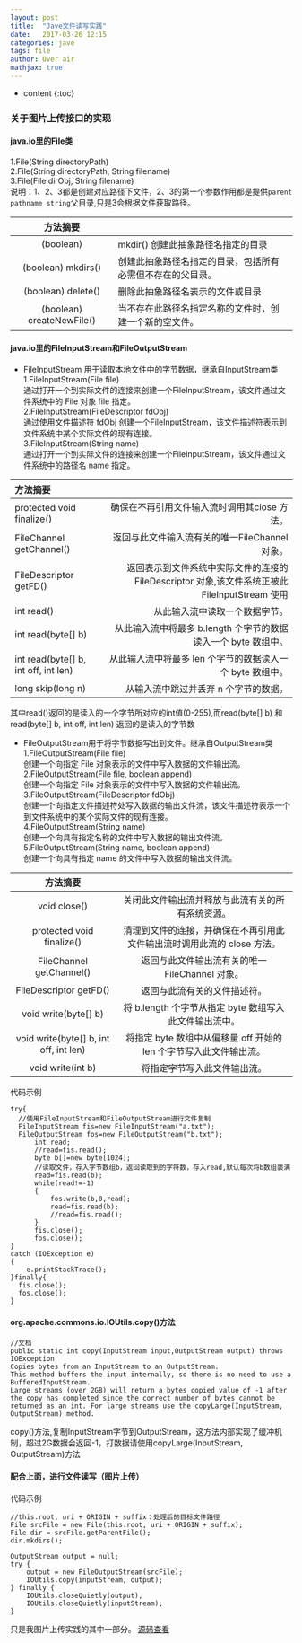 ```yaml
---
layout: post
title:  "Jave文件读写实践"
date:   2017-03-26 12:15
categories: jave
tags: file
author: Over air
mathjax: true
---
```

* content
{:toc}

### 关于图片上传接口的实现
#### java.io里的File类
1.File(String directoryPath) <br/>
2.File(String directoryPath, String filename) <br/>
3.File(File dirObj, String filename) <br/>
说明：1、2、3都是创建对应路径下文件，2、3的第一个参数作用都是提供`parent pathname string`父目录,只是3会根据文件获取路径。

|方法摘要                     |                                 |
|:--------------------------:|:--------------------------------|
|(boolean)                   | mkdir() 创建此抽象路径名指定的目录|
|(boolean) mkdirs()          | 创建此抽象路径名指定的目录，包括所有必需但不存在的父目录。|
|(boolean) delete()          | 删除此抽象路径名表示的文件或目录|
|(boolean) createNewFile()   | 当不存在此路径名指定名称的文件时，创建一个新的空文件。|

#### java.io里的FileInputStream和FileOutputStream
* FileInputStream 用于读取本地文件中的字节数据，继承自InputStream类  <br/>
1.FileInputStream(File file) <br/>
          通过打开一个到实际文件的连接来创建一个FileInputStream，该文件通过文件系统中的 File 对象 file 指定。 <br/>
2.FileInputStream(FileDescriptor fdObj) <br/>
          通过使用文件描述符 fdObj 创建一个FileInputStream，该文件描述符表示到文件系统中某个实际文件的现有连接。 <br/>
3.FileInputStream(String name) <br/>
          通过打开一个到实际文件的连接来创建一个FileInputStream，该文件通过文件系统中的路径名 name 指定。

|方法摘要                              |                                           |  
|:------------------------------------|------------------------------------------:|
|protected  void	finalize()          |确保在不再引用文件输入流时调用其close 方法。   |
|FileChannel	getChannel()            | 返回与此文件输入流有关的唯一FileChannel 对象。|
|FileDescriptor	getFD()               |返回表示到文件系统中实际文件的连接的 FileDescriptor 对象,该文件系统正被此FileInputStream 使用|
|int	read()                          |从此输入流中读取一个数据字节。|
|int	read(byte[] b)                  | 从此输入流中将最多 b.length 个字节的数据读入一个 byte 数组中。|
|int	read(byte[] b, int off, int len)|从此输入流中将最多 len 个字节的数据读入一个 byte 数组中。|
|long	skip(long n)                    |从输入流中跳过并丢弃 n 个字节的数据。|

其中read()返回的是读入的一个字节所对应的int值(0-255),而read(byte[] b) 和read(byte[] b, int off, int len) 返回的是读入的字节数

* FileOutputStream用于将字节数据写出到文件。继承自OutputStream类  <br/>
1.FileOutputStream(File file) <br/>
          创建一个向指定 File 对象表示的文件中写入数据的文件输出流。 <br/>
2.FileOutputStream(File file, boolean append) <br/>
          创建一个向指定 File 对象表示的文件中写入数据的文件输出流。 <br/>
3.FileOutputStream(FileDescriptor fdObj) <br/>
          创建一个向指定文件描述符处写入数据的输出文件流，该文件描述符表示一个到文件系统中的某个实际文件的现有连接。 <br/>
4.FileOutputStream(String name) <br/>
          创建一个向具有指定名称的文件中写入数据的输出文件流。 <br/>
5.FileOutputStream(String name, boolean append) <br/>
          创建一个向具有指定 name 的文件中写入数据的输出文件流。

|方法摘要               |      |
|:------------------------------------------:|:-------------------:|
|void	close()                                |关闭此文件输出流并释放与此流有关的所有系统资源。|
|protected  void	finalize()                 |清理到文件的连接，并确保在不再引用此文件输出流时调用此流的 close 方法。|
|FileChannel	getChannel()                   |返回与此文件输出流有关的唯一FileChannel 对象。|
|FileDescriptor	getFD()                      |返回与此流有关的文件描述符。|
|void	write(byte[] b)                        |将 b.length 个字节从指定 byte 数组写入此文件输出流中。|
|void	write(byte[] b, int off, int len)      |将指定 byte 数组中从偏移量 off 开始的 len 个字节写入此文件输出流。|
|void	write(int b)                           |将指定字节写入此文件输出流。|

代码示例
```
try{  
  //使用FileInputStream和FileOutputStream进行文件复制  
  FileInputStream fis=new FileInputStream("a.txt");  
  FileOutputStream fos=new FileOutputStream("b.txt");  
      int read;  
      //read=fis.read();  
      byte b[]=new byte[1024];  
      //读取文件，存入字节数组b，返回读取到的字符数，存入read,默认每次将b数组装满  
      read=fis.read(b);  
      while(read!=-1)  
      {  
          fos.write(b,0,read);  
          read=fis.read(b);  
          //read=fis.read();  
      }  
      fis.close();  
      fos.close();  
}  
catch (IOException e)  
{  
    e.printStackTrace();  
}finally{
  fis.close();  
  fos.close();  
}
```

#### org.apache.commons.io.IOUtils.copy()方法
```
//文档
public static int copy(InputStream input,OutputStream output) throws IOException
Copies bytes from an InputStream to an OutputStream.
This method buffers the input internally, so there is no need to use a BufferedInputStream.
Large streams (over 2GB) will return a bytes copied value of -1 after the copy has completed since the correct number of bytes cannot be returned as an int. For large streams use the copyLarge(InputStream, OutputStream) method.
```
copy()方法,复制InputStream字节到OutputStream，这方法内部实现了缓冲机制，超过2G数据会返回-1，打数据请使用copyLarge(InputStream, OutputStream)方法

#### 配合上面，进行文件读写（图片上传）
代码示例
```
//this.root, uri + ORIGIN + suffix：处理后的目标文件路径
File srcFile = new File(this.root, uri + ORIGIN + suffix);
File dir = srcFile.getParentFile();
dir.mkdirs();

OutputStream output = null;
try {
    output = new FileOutputStream(srcFile);
    IOUtils.copy(inputStream, output);
} finally {
    IOUtils.closeQuietly(output);
    IOUtils.closeQuietly(inputStream);
}
```
只是我图片上传实践的其中一部分。
[源码查看][ImageUpload]

[ImageUpload]:https://github.com/flyontheair/ImageUpload
